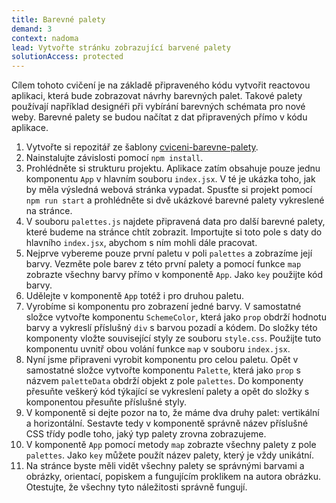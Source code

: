 ```yaml
---
title: Barevné palety
demand: 3
context: nadoma
lead: Vytvořte stránku zobrazující barvené palety
solutionAccess: protected
---
```


Cílem tohoto cvičení je na základě připraveného kódu vytvořit reactovou aplikaci, která bude zobrazovat návrhy barevných palet. Takové palety používají například designéři při vybírání barevných schémata pro nové weby. Barevné palety se budou načítat z dat připravených přímo v kódu aplikace.

1. Vytvořte si repozitář ze šablony [cviceni-barevne-palety](https://github.com/Czechitas-podklady-WEB/cviceni-barevne-palety).
1. Nainstalujte závislosti pomocí `npm install`.
1. Prohlédněte si strukturu projektu. Aplikace zatím obsahuje pouze jednu komponentu `App` v hlavním souboru `index.jsx`. V té je ukázka toho, jak by měla výsledná webová stránka vypadat. Spusťte si projekt pomocí `npm run start` a prohlédněte si dvě ukázkové barevné palety vykreslené na stránce.
1. V souboru `palettes.js` najdete připravená data pro další barevné palety, které budeme na stránce chtít zobrazit. Importujte si toto pole s daty do hlavního `index.jsx`, abychom s ním mohli dále pracovat.
1. Nejprve vybereme pouze první paletu v poli `palettes` a zobrazíme její barvy. Vezměte pole barev z této první palety a pomocí funkce `map` zobrazte všechny barvy přímo v komponentě `App`. Jako `key` použijte kód barvy.
1. Udělejte v komponentě `App` totéž i pro druhou paletu.
1. Vyrobíme si komponentu pro zobrazení jedné barvy. V samostatné složce vytvořte komponentu `SchemeColor`, která jako `prop` obdrží hodnotu barvy a vykreslí příslušný `div` s barvou pozadí a kódem. Do složky této komponenty vložte související styly ze souboru `style.css`. Použijte tuto komponentu uvnitř obou volání funkce `map` v souboru `index.jsx`.
1. Nyní jsme připraveni vyrobit komponentu pro celou paletu. Opět v samostatné složce vytvořte komponentu `Palette`, která jako `prop` s názvem `paletteData` obdrží objekt z pole `palettes`. Do komponenty přesuňte veškerý kód týkající se vykreslení palety a opět do složky s komponentou přesuňte příslušné styly.
1. V komponentě si dejte pozor na to, že máme dva druhy palet: vertikální a horizontální. Sestavte tedy v komponentě správně název příslušné CSS třídy podle toho, jaký typ palety zrovna zobrazujeme.
1. V komponentě `App` pomocí metody `map` zobrazte všechny palety z pole `palettes`. Jako `key` můžete použít název palety, který je vždy unikátní.
1. Na stránce byste měli vidět všechny palety se správnými barvami a obrázky, orientací, popiskem a fungujícím proklikem na autora obrázku. Otestujte, že všechny tyto náležitosti správně fungují.
